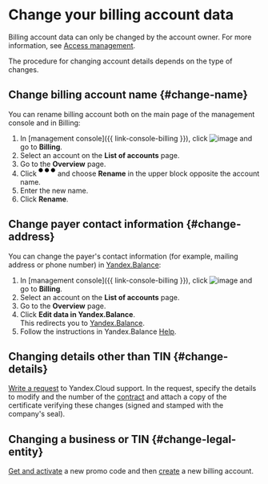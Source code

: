 # Change your billing account data

Billing account data can only be changed by the account owner. For more information, see [Access management](../security/index.md).

The procedure for changing account details depends on the type of changes.

## Change billing account name {#change-name}

You can rename billing account both on the main page of the management console and in Billing:

1. In [management console]({{ link-console-billing }}), click ![image](../../_assets/ugly-sandwich.svg) and go to **Billing**.
1. Select an account on the **List of accounts** page.
1. Go to the **Overview** page.
1. Click ![image](../../_assets/horizontal-ellipsis.svg) and choose **Rename** in the upper block opposite the account name. 
1. Enter the new name. 
1. Click **Rename**.

## Change payer contact information {#change-address}

You can change the payer's contact information (for example, mailing address or phone number) in [Yandex.Balance](https://balance.yandex.ru/):

1. In [management console]({{ link-console-billing }}), click ![image](../../_assets/ugly-sandwich.svg) and go to **Billing**.
1. Select an account on the **List of accounts** page.
1. Go to the **Overview** page.
1. Click **Edit data in Yandex.Balance**. <br/>This redirects you to [Yandex.Balance](https://balance.yandex.ru/).
1. Follow the instructions in Yandex.Balance [Help](https://yandex.ru/support/balance/operations/change-data.html).

## Changing details other than TIN {#change-details}

[Write a request](../qa/common.md) to Yandex.Cloud support. In the request, specify the details to modify and the number of the [contract](../concepts/contract.md) and attach a copy of the certificate verifying these changes (signed and stamped with the company's seal).

## Changing a business or TIN  {#change-legal-entity}

[Get and activate](../quickstart/index.md#get_promocode) a new promo code and then [create](../quickstart/index.md#create_billing_account) a new billing account.


